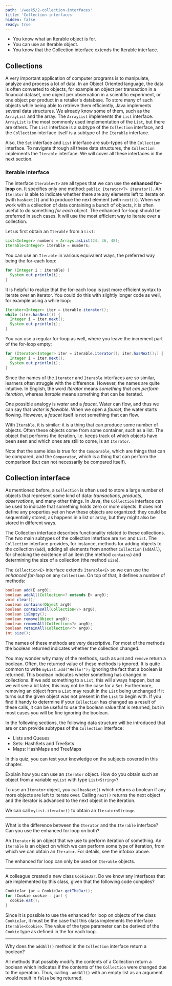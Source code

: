 ```yaml
---
path: '/week5/2-collection-interfaces'
title: 'Collection interfaces'
hidden: false
ready: true
---
```


<text-box variant='learningObjectives' name='Learning Objectives'>

- You know what an Iterable object is for.
- You can use an Iterable object.
- You know that the Collection interface extends the Iterable interface.

</text-box>

## Collections
A very important application of computer programs is to manipulate, analyze and process a lot of data.
In an Object Oriented language, the data is often converted to objects, for example an object per
transaction in a financial dataset, one object per observation in a scientific experiment, or
one object per product in a retailer's database.
To store many of such objects while being able to retrieve them efficiently,
Java implements several data structures. We already know some of them, such as the
`ArrayList` and the array. The `ArrayList` implements the `List` interface.
`ArrayList` is the most commonly used implementation of the `List`, but there are others.
The `List` interface is a subtype of the `Collection` interface, and the `Collection`
interface itself is a subtype of the `Iterable` interface.

Also, the `Set` interface and `List` interface are sub-types of the `Collection` interface. To navigate through all these data structures, the `Collection` implements the `Iterable` interface. We will cover all these interfaces in the next section.

### Iterable interface
The interface `Iterable<T>` are all types that we can use the **enhanced for-loop** on.
It specifies only one method: `public Iterator<T> iterator()`.
An `Iterator` is able to indicate whether there are any elements left to iterate on (with `hasNext()`) and to produce the next element (with `next()`).
When we work with a collection of data containing a bunch of objects, it is often useful to do something _for each_ object.
The enhanced for-loop should be preferred in such cases. It will use the most efficient way to iterate over a collection.

Let us first obtain an `Iterable` from a `List`:
```java
List<Integer> numbers = Arrays.asList(24, 36, 48);
Iterable<Integer> iterable = numbers;
```

You can use an `Iterable` in various equivalent ways, the preferred way being the
for-each loop:

```java
for (Integer i : iterable) {
  System.out.println(i);
}
```

It is helpful to realize that the for-each loop is just more efficient syntax to
iterate over an iterator. You could do this with slightly longer code as well,
for example using a while loop:
```java
Iterator<Integer> iter = iterable.iterator();
while (iter.hasNext()) {
  Integer i = iter.next();
  System.out.println(i);
}
```

You can use a regular for-loop as well, where you leave the increment part of the
for-loop empty:
```java
for (Iterator<Integer> iter = iterable.iterator(); iter.hasNext();) {
  Integer i = iter.next();
  System.out.println(i);
}
```

<text-box variant='hint' name='Difference between Iterable and Iterator'>

Since the names of the `Iterator` and `Iterable` interfaces are so similar,
learners often struggle with the difference. However, the names are quite
intuitive. In English, the word *Iterator*  means *something that can
perform iteration*, whereas *Iterable* means something that can be iterated.

One possible analogy is *water* and a *faucet*. Water can flow, and thus
we can say that *water* is *flowable*. When we open a *faucet*, the water
starts flowing. However, a *faucet* itself is not something that can flow.

With `Iterable`, it is similar: it is a thing that can produce some number
of objects. Often these objects come from some container, such as a list.
The object that performs the iteration, i.e. keeps track of which objects
have been seen and which ones are still to come, is an `Iterator`.

Note that the same idea is true for the `Comparable`, which are things
that can be compared, and the `Comparator`, which is a thing that can
perform the comparison (but can not necessarily be compared itself).

</text-box>

## Collection interface

As mentioned before, a `Collection` is often used to store a large number of objects
that represent some kind of data: *transactions*, *products*, *observations*,
and many other things. In Java, the `Collection` interface can be used to
indicate that something holds zero or more objects. It does not define
any properties yet on how these objects are organized: they could be
sequentially stored, as happens in a list or array, but they might also
be stored in different ways.

The Collection interface describes functionality related to these collections.
The two main subtypes of the collection interface are `Set` and `List`.
The `Collection` interface provides, for instance, methods for adding
objects to the collection (`add`), adding all elements from another `Collection`
(`addAll`), for checking
the existence of an item (the method `contains`) and determining the size of a collection (the method `size`).

The `Collection<E>` interface extends `Iterable<E>` so we can use the *enhanced for-loop* on any `Collection`.
On top of that, it defines a number of methods:

```java
boolean add(E arg0);
boolean addAll(Collection<? extends E> arg0);
void clear();
boolean contains(Object arg0)
boolean containsAll(Collection<?> arg0);
boolean isEmpty();
boolean remove(Object arg0);
boolean removeAll(Collection<?> arg0);
boolean retainAll(Collection<?> arg0);
int size();
```

The names of these methods are very descriptive. For most of the methods the boolean returned indicates whether the collection changed.

You may wonder why many of the methods, such as `add` and `remove` return a boolean. Often, the returned value
of these methods is ignored. It is quite common to write `myList.add("Hello!");` ignoring the fact that a
boolean is returned. This boolean indicates wheter something has changed in collections. If we add something to a `List`,
this will always happen, but as we will see a bit later, this may not be the case for a `Set`. Furthermore, removing an
object from a `List` may result in the `List` being unchanged if it turns out the given object was not present in the `List`
to begin with. If you find it handy to determine if your `Collection` has changed as a result of these calls, it can be
useful to use the boolean value that is returned, but in most cases you will be fine ignoring the boolean.

In the following sections, the following data structure will be introduced that are or can provide subtypes of the `Collection`
interface:

- Lists and Queues
- Sets: HashSets and TreeSets
- Maps: HashMaps and TreeMaps

<Exercise title="Test your knowledge">

In this quiz, you can test your knowledge on the subjects covered in this chapter.

Explain how you can use an `Iterator` object. How do you obtain such an object from
a variable `myList` with type `List<String>`?

<Solution>

To use an `Iterator` object, you call `hasNext()` which returns a boolean if any
more objects are left to iterate over. Calling `next()` returns the next object
and the iterator is advanced to the next object in the iteration.

We can call `myList.iterator()` to obtain an `Iterator<String>`.

</Solution>

---

What is the difference between the `Iterator` and the `Iterable` interface?
Can you use the enhanced for loop on both?

<Solution>

An `Iterator` is an object that we use to perform iteration of something.
An `Iterable` is an object on which we can perform some type of iteration,
from which we can obtain an `Iterator`. For details, see the infobox above.

The enhanced for loop can only be used on `Iterable` objects.

</Solution>

---

A colleague created a new class `CookieJar`. Do we know any interfaces that are
implemented by this class, given that the following code compiles?

```java
CookieJar jar = CookieJar.getTheJar();
for (Cookie cookie : jar) {
  cookie.eat();
}
```

<Solution>

Since it is possible to use the enhanced for loop on objects of the class `CookieJar`,
it must be the case that this class implements the interface `Iterable<Cookie>`. The
value of the type parameter can be derived of the `Cookie` type as defined in the for
each loop.

</Solution>

---

Why does the `addAll()` method in the `Collection` interface return a boolean?

<Solution>

All methods that possibly modify the contents of a Collection return a boolean
which indicates if the contents of the `Collection` were changed due to the
operation. Thus, calling `.addAll()` with an empty list as an argument would
result in `false` being returned.

</Solution>

</Exercise>
